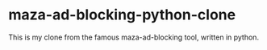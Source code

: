 # maza-ad-blocking-python-clone
This is my clone from the famous maza-ad-blocking tool, written in python.
